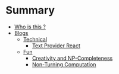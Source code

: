 # Summary

* [Who is this ?](README.md)
* [Blogs]()
    * [Technical]()
        * [Text Provider React](blogs/technical/text-provider-react/README.md)
    * [Fun]()
        * [Creativity and NP-Completeness](blogs/fun/CANPC/README.md)
        * [Non-Turning Computation](blogs/fun/NTC/README.md)
